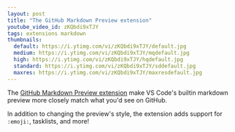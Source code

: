 ```yaml
---
layout: post
title: "The GitHub Markdown Preview extension"
youtube_video_id: zKQbdi9xTJY
tags: extensions markdown
thumbnails:
  default: https://i.ytimg.com/vi/zKQbdi9xTJY/default.jpg
  medium: https://i.ytimg.com/vi/zKQbdi9xTJY/mqdefault.jpg
  high: https://i.ytimg.com/vi/zKQbdi9xTJY/hqdefault.jpg
  standard: https://i.ytimg.com/vi/zKQbdi9xTJY/sddefault.jpg
  maxres: https://i.ytimg.com/vi/zKQbdi9xTJY/maxresdefault.jpg
---
```


The [GitHub Markdown Preview extension](https://marketplace.visualstudio.com/items?itemName=bierner.github-markdown-preview) make VS Code's builtin markdown preview more closely match what you'd see on GitHub.

In addition to changing the preview's style, the extension adds support for `:emoji:`, tasklists, and more!

